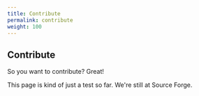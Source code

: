 ```yaml
---
title: Contribute
permalink: contribute
weight: 100
---
```

## Contribute

So you want to contribute? Great!

This page is kind of just a test so far. We're still at Source Forge.
